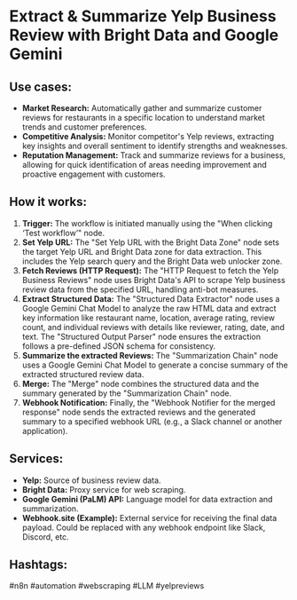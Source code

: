 # Extract & Summarize Yelp Business Review with Bright Data and Google Gemini

## Use cases:

*   **Market Research:** Automatically gather and summarize customer reviews for restaurants in a specific location to understand market trends and customer preferences.
*   **Competitive Analysis:** Monitor competitor's Yelp reviews, extracting key insights and overall sentiment to identify strengths and weaknesses.
*   **Reputation Management:** Track and summarize reviews for a business, allowing for quick identification of areas needing improvement and proactive engagement with customers.

## How it works:

1.  **Trigger:** The workflow is initiated manually using the "When clicking ‘Test workflow’" node.
2.  **Set Yelp URL:** The "Set Yelp URL with the Bright Data Zone" node sets the target Yelp URL and Bright Data zone for data extraction. This includes the Yelp search query and the Bright Data web unlocker zone.
3.  **Fetch Reviews (HTTP Request):** The "HTTP Request to fetch the Yelp Business Reviews" node uses Bright Data's API to scrape Yelp business review data from the specified URL, handling anti-bot measures.
4.  **Extract Structured Data:**  The "Structured Data Extractor" node uses a Google Gemini Chat Model to analyze the raw HTML data and extract key information like restaurant name, location, average rating, review count, and individual reviews with details like reviewer, rating, date, and text. The "Structured Output Parser" node ensures the extraction follows a pre-defined JSON schema for consistency.
5.  **Summarize the extracted Reviews:** The "Summarization Chain" node uses a Google Gemini Chat Model to generate a concise summary of the extracted structured review data.
6.  **Merge:** The "Merge" node combines the structured data and the summary generated by the "Summarization Chain" node.
7.  **Webhook Notification:** Finally, the "Webhook Notifier for the merged response" node sends the extracted reviews and the generated summary to a specified webhook URL (e.g., a Slack channel or another application).

## Services:

*   **Yelp:** Source of business review data.
*   **Bright Data:** Proxy service for web scraping.
*   **Google Gemini (PaLM) API:** Language model for data extraction and summarization.
*   **Webhook.site (Example):**  External service for receiving the final data payload. Could be replaced with any webhook endpoint like Slack, Discord, etc.

## Hashtags:

#n8n #automation #webscraping #LLM #yelpreviews

